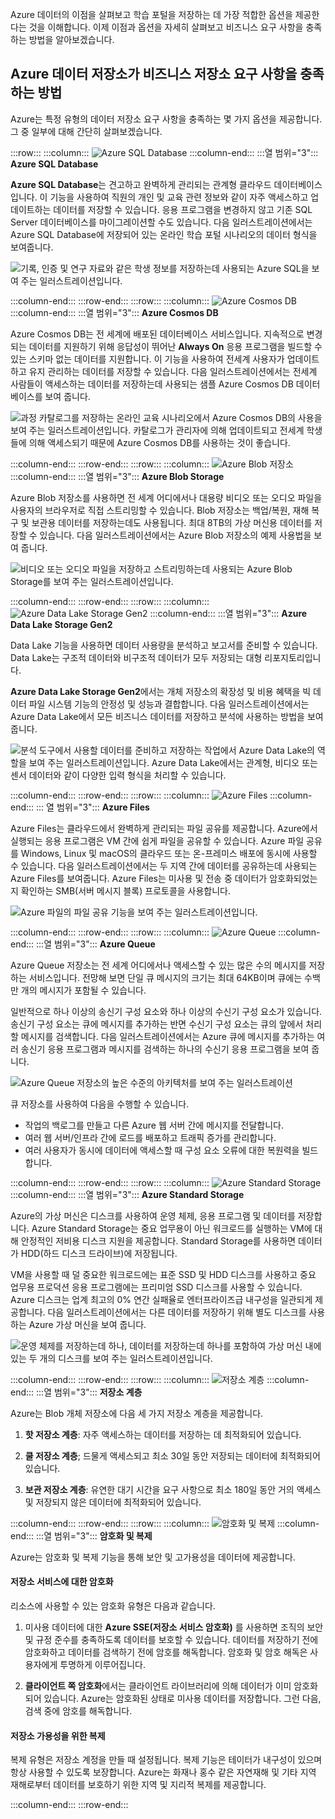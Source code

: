 Azure 데이터의 이점을 살펴보고 학습 포털을 저장하는 데 가장 적합한 옵션을 제공한다는 것을 이해합니다. 이제 이점과 옵션을 자세히 살펴보고 비즈니스 요구 사항을 충족하는 방법을 알아보겠습니다.

## <a name="how-azure-data-storage-can-meet-your-business-storage-needs"></a>Azure 데이터 저장소가 비즈니스 저장소 요구 사항을 충족하는 방법

Azure는 특정 유형의 데이터 저장소 요구 사항을 충족하는 몇 가지 옵션을 제공합니다. 그 중 일부에 대해 간단히 살펴보겠습니다.

:::row:::
  :::column:::
    ![Azure SQL Database](../media/3-azure-sql-db.png)
  :::column-end:::
    :::열 범위="3"::: **Azure SQL Database**

**Azure SQL Database**는 견고하고 완벽하게 관리되는 관계형 클라우드 데이터베이스입니다. 이 기능을 사용하여 직원의 개인 및 교육 관련 정보와 같이 자주 액세스하고 업데이트하는 데이터를 저장할 수 있습니다. 응용 프로그램을 변경하지 않고 기존 SQL Server 데이터베이스를 마이그레이션할 수도 있습니다. 다음 일러스트레이션에서는 Azure SQL Database에 저장되어 있는 온라인 학습 포털 시나리오의 데이터 형식을 보여줍니다.

![기록, 인증 및 연구 자료와 같은 학생 정보를 저장하는데 사용되는 Azure SQL을 보여 주는 일러스트레이션입니다.](../media/3-Azure_SQL.png)

:::column-end:::
:::row-end:::
:::row:::
  :::column:::
    ![Azure Cosmos DB](../media/3-cosmos-db.png)
  :::column-end:::
    :::열 범위="3"::: **Azure Cosmos DB**

Azure Cosmos DB는 전 세계에 배포된 데이터베이스 서비스입니다. 지속적으로 변경되는 데이터를 지원하기 위해 응답성이 뛰어난 **Always On** 응용 프로그램을 빌드할 수 있는 스키마 없는 데이터를 지원합니다. 이 기능을 사용하여 전세계 사용자가 업데이트하고 유지 관리하는 데이터를 저장할 수 있습니다. 다음 일러스트레이션에서는 전세계 사람들이 액세스하는 데이터를 저장하는데 사용되는 샘플 Azure Cosmos DB 데이터베이스를 보여 줍니다.

![과정 카탈로그를 저장하는 온라인 교육 시나리오에서 Azure Cosmos DB의 사용을 보여 주는 일러스트레이션입니다. 카탈로그가 관리자에 의해 업데이트되고 전세계 학생들에 의해 액세스되기 때문에 Azure Cosmos DB를 사용하는 것이 좋습니다.](../media/3-Azure_cosmos_db.png)

:::column-end:::
:::row-end:::
:::row:::
  :::column:::
    ![Azure Blob 저장소](../media/3-azure-blob-storage.png)
  :::column-end:::
    :::열 범위="3"::: **Azure Blob Storage**

Azure Blob 저장소를 사용하면 전 세계 어디에서나 대용량 비디오 또는 오디오 파일을 사용자의 브라우저로 직접 스트리밍할 수 있습니다. Blob 저장소는 백업/복원, 재해 복구 및 보관용 데이터를 저장하는데도 사용됩니다. 최대 8TB의 가상 머신용 데이터를 저장할 수 있습니다. 다음 일러스트레이션에서는 Azure Blob 저장소의 예제 사용법을 보여 줍니다.

![비디오 또는 오디오 파일을 저장하고 스트리밍하는데 사용되는 Azure Blob Storage를 보여 주는 일러스트레이션입니다.](../media/3-Azure_blob.png)

:::column-end:::
:::row-end:::
:::row:::
  :::column:::
    ![Azure Data Lake Storage Gen2](../media/3-azure-data-lake.png)
  :::column-end:::
    :::열 범위="3"::: **Azure Data Lake Storage Gen2**

Data Lake 기능을 사용하면 데이터 사용량을 분석하고 보고서를 준비할 수 있습니다. Data Lake는 구조적 데이터와 비구조적 데이터가 모두 저장되는 대형 리포지토리입니다.

**Azure Data Lake Storage Gen2**에서는 개체 저장소의 확장성 및 비용 혜택을 빅 데이터 파일 시스템 기능의 안정성 및 성능과 결합합니다. 다음 일러스트레이션에서는 Azure Data Lake에서 모든 비즈니스 데이터를 저장하고 분석에 사용하는 방법을 보여 줍니다.

![분석 도구에서 사용할 데이터를 준비하고 저장하는 작업에서 Azure Data Lake의 역할을 보여 주는 일러스트레이션입니다. Azure Data Lake에서는 관계형, 비디오 또는 센서 데이터와 같이 다양한 입력 형식을 처리할 수 있습니다.](../media/3-Data_lake_store_concept.png)

:::column-end:::
:::row-end:::
:::row:::
  :::column:::
    ![Azure Files](../media/3-azure-files.png)
  :::column-end:::
    ::: 열 범위="3"::: **Azure Files**

Azure Files는 클라우드에서 완벽하게 관리되는 파일 공유를 제공합니다. Azure에서 실행되는 응용 프로그램은 VM 간에 쉽게 파일을 공유할 수 있습니다. Azure 파일 공유를 Windows, Linux 및 macOS의 클라우드 또는 온-프레미스 배포에 동시에 사용할 수 있습니다. 다음 일러스트레이션에서는 두 지역 간에 데이터를 공유하는데 사용되는 Azure Files를 보여줍니다. Azure Files는 미사용 및 전송 중 데이터가 암호화되었는지 확인하는 SMB(서버 메시지 블록) 프로토콜을 사용합니다.

![Azure 파일의 파일 공유 기능을 보여 주는 일러스트레이션입니다. ](../media/3-Azure_Files.png)

:::column-end:::
:::row-end:::
:::row:::
  :::column:::
    ![Azure Queue](../media/3-azure-queue.png)
  :::column-end:::
    :::열 범위="3"::: **Azure Queue**

Azure Queue 저장소는 전 세계 어디에서나 액세스할 수 있는 많은 수의 메시지를 저장하는 서비스입니다. 전망해 보면 단일 큐 메시지의 크기는 최대 64KB이며 큐에는 수백만 개의 메시지가 포함될 수 있습니다.

일반적으로 하나 이상의 송신기 구성 요소와 하나 이상의 수신기 구성 요소가 있습니다. 송신기 구성 요소는 큐에 메시지를 추가하는 반면 수신기 구성 요소는 큐의 앞에서 처리할 메시지를 검색합니다. 다음 일러스트레이션에서는 Azure 큐에 메시지를 추가하는 여러 송신기 응용 프로그램과 메시지를 검색하는 하나의 수신기 응용 프로그램을 보여 줍니다.

![Azure Queue 저장소의 높은 수준의 아키텍처를 보여 주는 일러스트레이션](../media/3-Azure_Queue.png)

큐 저장소를 사용하여 다음을 수행할 수 있습니다.

- 작업의 백로그를 만들고 다른 Azure 웹 서버 간에 메시지를 전달합니다.
- 여러 웹 서버/인프라 간에 로드를 배포하고 트래픽 증가를 관리합니다.
- 여러 사용자가 동시에 데이터에 액세스할 때 구성 요소 오류에 대한 복원력을 빌드합니다.

:::column-end:::
:::row-end:::
:::row:::
  :::column:::
    ![Azure Standard Storage](../media/3-azure-standard-storage.png)
  :::column-end:::
    :::열 범위="3"::: **Azure Standard Storage**

Azure의 가상 머신은 디스크를 사용하여 운영 체제, 응용 프로그램 및 데이터를 저장합니다. Azure Standard Storage는 중요 업무용이 아닌 워크로드를 실행하는 VM에 대해 안정적인 저비용 디스크 지원을 제공합니다. Standard Storage를 사용하면 데이터가 HDD(하드 디스크 드라이브)에 저장됩니다.

VM을 사용할 때 덜 중요한 워크로드에는 표준 SSD 및 HDD 디스크를 사용하고 중요 업무용 프로덕션 응용 프로그램에는 프리미엄 SSD 디스크를 사용할 수 있습니다. Azure 디스크는 업계 최고의 0% 연간 실패율로 엔터프라이즈급 내구성을 일관되게 제공합니다. 다음 일러스트레이션에서는 다른 데이터를 저장하기 위해 별도 디스크를 사용하는 Azure 가상 머신을 보여 줍니다.

![운영 체제를 저장하는데 하나, 데이터를 저장하는데 하나를 포함하여 가상 머신 내에 있는 두 개의 디스크를 보여 주는 일러스트레이션입니다.](../media/3-Azure_disks.png)

:::column-end:::
:::row-end:::
:::row:::
  :::column:::
    ![저장소 계층](../media/3-storage-tiers.png)
  :::column-end:::
    :::열 범위="3"::: **저장소 계층**

Azure는 Blob 개체 저장소에 다음 세 가지 저장소 계층을 제공합니다.

1. **핫 저장소 계층**: 자주 액세스하는 데이터를 저장하는 데 최적화되어 있습니다.

1. **쿨 저장소 계층**; 드물게 액세스되고 최소 30일 동안 저장되는 데이터에 최적화되어 있습니다.

1. **보관 저장소 계층**: 유연한 대기 시간을 요구 사항으로 최소 180일 동안 거의 액세스 및 저장되지 않은 데이터에 최적화되어 있습니다.

:::column-end:::
:::row-end:::
:::row:::
  :::column:::
    ![암호화 및 복제](../media/3-azure-storage-encryption.png)
  :::column-end:::
    :::열 범위="3"::: **암호화 및 복제**

Azure는 암호화 및 복제 기능을 통해 보안 및 고가용성을 데이터에 제공합니다.

#### <a name="encryption-for-storage-services"></a>저장소 서비스에 대한 암호화

리소스에 사용할 수 있는 암호화 유형은 다음과 같습니다.

1. 미사용 데이터에 대한 **Azure SSE(저장소 서비스 암호화)** 를 사용하면 조직의 보안 및 규정 준수를 충족하도록 데이터를 보호할 수 있습니다. 데이터를 저장하기 전에 암호화하고 데이터를 검색하기 전에 암호를 해독합니다. 암호화 및 암호 해독은 사용자에게 투명하게 이루어집니다.

1. **클라이언트 쪽 암호화**에서는 클라이언트 라이브러리에 의해 데이터가 이미 암호화되어 있습니다. Azure는 암호화된 상태로 미사용 데이터를 저장합니다. 그런 다음, 검색 중에 암호를 해독합니다.

#### <a name="replication-for-storage-availability"></a>저장소 가용성을 위한 복제

복제 유형은 저장소 계정을 만들 때 설정됩니다. 복제 기능은 테이터가 내구성이 있으며 항상 사용할 수 있도록 보장합니다. Azure는 화재나 홍수 같은 자연재해 및 기타 지역 재해로부터 데이터를 보호하기 위한 지역 및 지리적 복제를 제공합니다.

  :::column-end:::
:::row-end:::